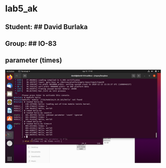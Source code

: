 # lab5_ak # 
## Student: ## David Burlaka
## Group: ## IO-83
## parameter (times) ##
![Image alt](https://github.com/davidburlaka/Lab5_AK/blob/main/VirtualBox_Ubuntu_15_12_2020_17_42_01.png)

